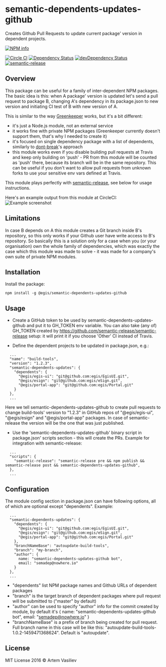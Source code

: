 # semantic-dependents-updates-github

Creates Github Pull Requests to update current package' version in dependent projects.

[![NPM info][nodei.co]][npm-url]

[![Circle CI](https://circleci.com/gh/egis/semantic-dependents-updates-github.svg?style=shield)](https://circleci.com/gh/egis/semantic-dependents-updates-github)
[![Dependency Status](https://david-dm.org/egis/semantic-dependents-updates-github.svg)](https://david-dm.org/egis/semantic-dependents-updates-github)
[![devDependency Status](https://david-dm.org/egis/semantic-dependents-updates-github/dev-status.svg)](https://david-dm.org/egis/semantic-dependents-updates-github#info=devDependencies)
[![semantic-release](https://img.shields.io/badge/%20%20%F0%9F%93%A6%F0%9F%9A%80-semantic--release-e10079.svg)](https://github.com/semantic-release/semantic-release)

## Overview
This package can be useful for a family of inter-dependent NPM packages. The basic idea is this: when A package'
version is updated let's send a pull request to package B, changing A's dependency in its package.json to new version
and initiating CI test of B with new version of A.

This is similar to the way [Greenkeeper](https://greenkeeper.io) works, but it's a bit different:
* it's just a Node.js module, not an external service
* it works fine with private NPM packages (Greenkeeper currently doesn't support them, that's why I needed to create it)
* it's focused on single dependency package with a list of dependents, similarly to [dont-break](https://www.npmjs.com/package/dont-break)'s approach
* this module works even if you disable building pull requests at Travis and keep only building on 'push' - PR from
this module will be counted as 'push' there, because its branch will be in the same repository. This can be useful if
you don't want to allow pull requests from unknown forks to use your sensitive env vars defined at Travis.

This module plays perfectly with [semantic-release](https://github.com/semantic-release/semantic-release), see below for usage instructions.

Here's an example output from this module at CircleCI:
![Example screenshot](http://content.screencast.com/users/artemv/folders/Jing/media/e5c2f093-44a6-489a-8a98-280609e87d40/00000623.png "Example screenshot")

## Limitations
In case B depends on A this module creates a Git branch inside B's repository, so this only works if your Github
user have write access to B's repository. So basically this is a solution only for a case when you (or your
organisation) own the whole family of dependencies, which was exactly the case which this module was made to solve -
it was made for a company's own suite of private NPM modules.

## Installation
Install the package:
```
npm install -g @egis/semantic-dependents-updates-github
```

## Usage

* Create a GitHub token to be used by semantic-dependents-updates-github and put it to GH_TOKEN env variable.
You can also take (any of) GH_TOKEN created by https://github.com/semantic-release/semantic-release setup: it will
print it if you choose 'Other' CI instead of Travis.

* Define the dependent projects to be updated in package.json, e.g.:
```
  ...
  "name": "build-tools",
  "version": "1.2.3",
  "semantic-dependents-updates": {
    "dependents": {
      "@egis/egis-ui": "git@github.com:egis/EgisUI.git",
      "@egis/esign": "git@github.com:egis/eSign.git",
      "@egis/portal-app": "git@github.com:egis/Portal.git"
    }
  },
  ...
```
Here we tell semantic-dependents-updates-github to create pull requests to change build-tools' version to "1.2.3" in
GitHub repos of "@egis/egis-ui", "@egis/esign" and "@egis/portal-app" packages. In case of semantic-release the version
will be the one that was just published.

* Use the 'semantic-dependents-updates-github' binary script in package.json' scripts section - this will create the
PRs. Example for integration with semantic-release:
```
  ...
  "scripts": {
    "semantic-release": "semantic-release pre && npm publish && semantic-release post && semantic-dependents-updates-github",
  },
  ...

```

## Configuration

The module config section in package.json can have following options, all of which are optional except "dependents". Example:
```
  ...
  "semantic-dependents-updates": {
    "dependents": {
      "@egis/egis-ui": "git@github.com:egis/EgisUI.git",
      "@egis/esign": "git@github.com:egis/eSign.git",
      "@egis/portal-app": "git@github.com:egis/Portal.git"
    },
    "branchNameBase": "autoupdate-build-tools",
    "branch": "my-branch",
    "author": {
      name: "semantic-dependents-updates-github bot",
      email: "semadep@nowhere.io"
    }
  },
  ...
```
* "dependents" list NPM package names and Github URLs of dependent packages
* "branch" is the target branch of dependent packages where pull request will be submitted to ("master" by default)
* "author" can be used to specify "author" info for the commit created by module, by default it's { name: "semantic-dependents-updates-github bot", email: "semadep@nowhere.io" }
* "branchNameBase" is a prefix of branch being created for pull request. Full branch name in this case will be like this: "autoupdate-build-tools-1.0.2-1459471368624". Default is "autoupdate".

## License

MIT License 2016 © Artem Vasiliev


[nodei.co]: https://nodei.co/npm/@egis/semantic-dependents-updates-github.png
[npm-url]: https://npmjs.org/package/@egis/semantic-dependents-updates-github

